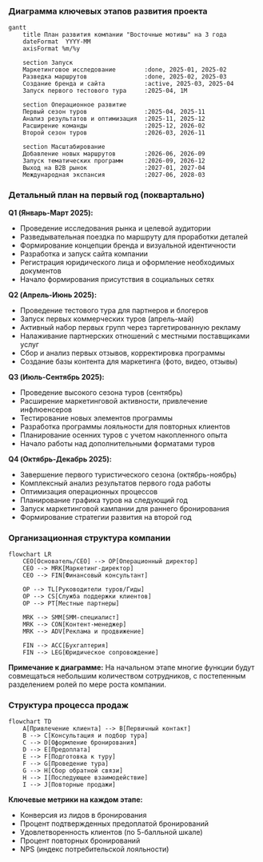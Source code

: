 ### Диаграмма ключевых этапов развития проекта

```mermaid
gantt
    title План развития компании "Восточные мотивы" на 3 года
    dateFormat  YYYY-MM
    axisFormat %m/%y
    
    section Запуск
    Маркетинговое исследование        :done, 2025-01, 2025-02
    Разведка маршрутов                :done, 2025-02, 2025-03
    Создание бренда и сайта           :active, 2025-03, 2025-04
    Запуск первого тестового тура     :2025-04, 1M
    
    section Операционное развитие
    Первый сезон туров                :2025-04, 2025-11
    Анализ результатов и оптимизация  :2025-11, 2025-12
    Расширение команды                :2025-12, 2026-02
    Второй сезон туров                :2026-03, 2026-11
    
    section Масштабирование
    Добавление новых маршрутов        :2026-06, 2026-09
    Запуск тематических программ      :2026-09, 2026-12
    Выход на B2B рынок                :2027-01, 2027-04
    Международная экспансия           :2027-06, 2028-03
```

### Детальный план на первый год (поквартально)

**Q1 (Январь-Март 2025):**

- Проведение исследования рынка и целевой аудитории
- Разведывательная поездка по маршруту для проработки деталей
- Формирование концепции бренда и визуальной идентичности
- Разработка и запуск сайта компании
- Регистрация юридического лица и оформление необходимых документов
- Начало формирования присутствия в социальных сетях

**Q2 (Апрель-Июнь 2025):**

- Проведение тестового тура для партнеров и блогеров
- Запуск первых коммерческих туров (апрель-май)
- Активный набор первых групп через таргетированную рекламу
- Налаживание партнерских отношений с местными поставщиками услуг
- Сбор и анализ первых отзывов, корректировка программы
- Создание базы контента для маркетинга (фото, видео, отзывы)

**Q3 (Июль-Сентябрь 2025):**

- Проведение высокого сезона туров (сентябрь)
- Расширение маркетинговой активности, привлечение инфлюенсеров
- Тестирование новых элементов программы
- Разработка программы лояльности для повторных клиентов
- Планирование осенних туров с учетом накопленного опыта
- Начало работы над дополнительными форматами туров

**Q4 (Октябрь-Декабрь 2025):**

- Завершение первого туристического сезона (октябрь-ноябрь)
- Комплексный анализ результатов первого года работы
- Оптимизация операционных процессов
- Планирование графика туров на следующий год
- Запуск маркетинговой кампании для раннего бронирования
- Формирование стратегии развития на второй год

### Организационная структура компании

```mermaid
flowchart LR
    CEO[Основатель/CEO] --> OP[Операционный директор]
    CEO --> MRK[Маркетинг-директор]
    CEO --> FIN[Финансовый консультант]
    
    OP --> TL[Руководители туров/Гиды]
    OP --> CS[Служба поддержки клиентов]
    OP --> PT[Местные партнеры]
    
    MRK --> SMM[SMM-специалист]
    MRK --> CON[Контент-менеджер]
    MRK --> ADV[Реклама и продвижение]
    
    FIN --> ACC[Бухгалтерия]
    FIN --> LEG[Юридическое сопровождение]
```

**Примечание к диаграмме:** На начальном этапе многие функции будут совмещаться небольшим количеством сотрудников, с постепенным разделением ролей по мере роста компании.

### Структура процесса продаж

```mermaid
flowchart TD
    A[Привлечение клиента] --> B[Первичный контакт]
    B --> C[Консультация и подбор тура]
    C --> D[Оформление бронирования]
    D --> E[Предоплата]
    E --> F[Подготовка к туру]
    F --> G[Проведение тура]
    G --> H[Сбор обратной связи]
    H --> I[Последующее взаимодействие]
    I --> J[Повторные продажи]
```

**Ключевые метрики на каждом этапе:**

- Конверсия из лидов в бронирования
- Процент подтвержденных предоплатой бронирований
- Удовлетворенность клиентов (по 5-балльной шкале)
- Процент повторных бронирований
- NPS (индекс потребительской лояльности)

